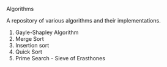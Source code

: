 Algorithms

A repository of various algorithms and their implementations.

1. Gayle-Shapley Algorithm
2. Merge Sort
3. Insertion sort
4. Quick Sort
5. Prime Search - Sieve of Erasthones
